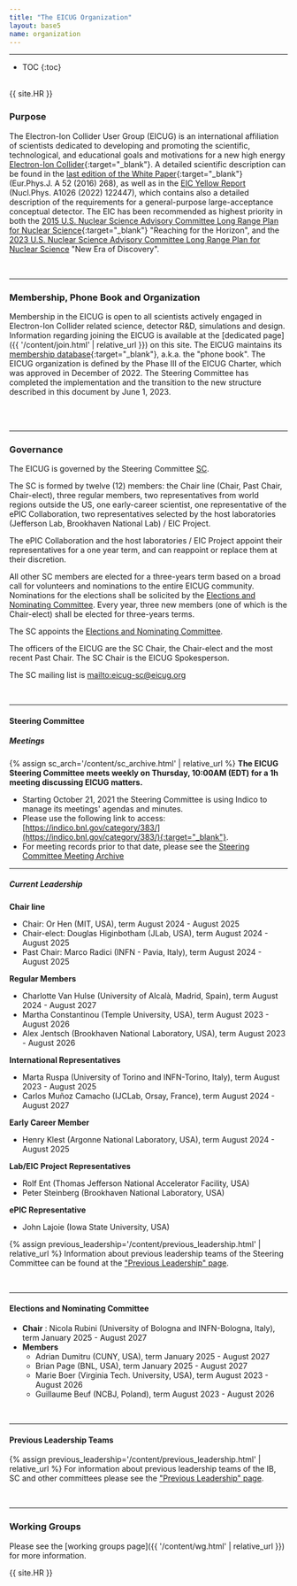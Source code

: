 ```yaml
---
title: "The EICUG Organization"
layout: base5
name: organization
---
```


<!-- h2>The Electron-Ion Collider User Group</h2 -->

---

* TOC
{:toc}

<span id="purpose"><br/></span>
{{ site.HR }}

### Purpose

The Electron-Ion Collider User Group (EICUG) is an international affiliation of scientists dedicated to developing and promoting the scientific, technological, and educational goals and motivations for a new high energy
[Electron-Ion Collider](https://www.bnl.gov/eic/){:target="_blank"}.
A detailed scientific description can be found in the
[last edition of the White Paper](https://arxiv.org/abs/1212.1701){:target="_blank"} (Eur.Phys.J. A 52 (2016) 268),
as well as in the [EIC Yellow Report](https://arxiv.org/abs/2103.05419) (Nucl.Phys. A1026 (2022) 122447), which contains also a detailed description of the requirements for a general-purpose large-acceptance conceptual detector. The EIC has been recommended as highest priority in both the [2015 U.S. Nuclear Science Advisory Committee
Long Range Plan for Nuclear Science](https://www.osti.gov/servlets/purl/1296778){:target="_blank"} "Reaching for the Horizon", and the [2023 U.S. Nuclear Science Advisory Committee Long Range Plan for Nuclear Science](https://science.osti.gov/-/media/np/nsac/pdf/202310/NSAC-LRP-2023-v12.pdf) "New Era of Discovery". 

<span id="membership-phone-book-and-organization"><br/></span>

---

### Membership, Phone Book and Organization

Membership in the EICUG is open to all scientists actively engaged in Electron-Ion Collider related science, detector R&D, simulations and design. Information regarding joining the EICUG is available at the [dedicated page]({{ '/content/join.html' | relative_url }}) on this site. The EICUG maintains its
[membership database](https://phonebook.sdcc.bnl.gov/eic/client){:target="_blank"},
a.k.a. the "phone book".
The EICUG organization is defined by the Phase III of the EICUG Charter, <!-- [EICUG Charter]({{ '/assets/documents/EICUG_Charter_vote.pdf' | relative_url }}){:target="_blank"}, --> which was approved in December of 2022.  The Steering Committee has completed the implementation and the transition to the new structure described in this document by June 1, 2023.
<!-- The previous Phase II Charter may be found here [EICUG II Charter]({{ '/assets/documents/EICUG-Charter-01122018.pdf' | relative_url }}){:target="_blank"}. -->


<span id="governance"><br/><br/></span>

---

### Governance

The EICUG is governed by the Steering Committee [SC](#steering-committee).

The SC is formed by twelve (12) members: the Chair line (Chair, Past Chair, Chair-elect), <!-- two --> three regular members, two representatives from world regions outside the US, one early-career scientist, <!-- the Chair of the Diversity, Equity and Inclusion Committee [DE&I](#diversity-and-inclusion-committee),--> one representative of the ePIC Collaboration, two representatives selected by the host laboratories (Jefferson Lab, Brookhaven National Lab) / EIC Project. 

The ePIC Collaboration and the host laboratories / EIC Project appoint their representatives for a one year term, and can reappoint or replace them at their discretion. 

All other SC members are elected for a three-years term based on a broad call for volunteers and nominations to the entire EICUG community. Nominations for the elections shall be solicited by the [Elections and Nominating Committee](#elections-and-nominating-committee). Every year, three new members (one of which is the Chair-elect) shall be elected for three-years terms. 

The SC appoints the [Elections and Nominating Committee](#elections-and-nominating-committee).

The officers of the EICUG are the SC Chair, the Chair-elect and the most recent Past Chair. The SC Chair is the EICUG Spokesperson.

The SC mailing list is <mailto:eicug-sc@eicug.org>


<span id="steering-committee"><br/></span>

---

#### Steering Committee

##### Meetings
{% assign sc_arch='/content/sc_archive.html' | relative_url %}
__The EICUG Steering Committee meets weekly on Thursday, 10:00AM (EDT) for a 1h meeting discussing EICUG matters.__

* Starting October 21, 2021 the Steering Committee is using Indico
to manage its meetings' agendas and minutes.
* Please use the following link to access:
[https://indico.bnl.gov/category/383/](https://indico.bnl.gov/category/383/){:target="_blank"}.
* For meeting records prior to that date, please see the
<a href="{{ sc_arch }}">Steering Committee Meeting Archive</a>

---

##### Current Leadership

__Chair line__
* Chair: Or Hen (MIT, USA), term August 2024 - August 2025
* Chair-elect: Douglas Higinbotham (JLab, USA), term August 2024 - August 2025
* Past Chair: Marco Radici (INFN - Pavia, Italy), term August 2024 - August 2025

__Regular Members__
* Charlotte Van Hulse (University of Alcalà, Madrid, Spain), term August 2024 - August 2027
* Martha Constantinou (Temple University, USA), term August 2023 - August 2026
* Alex Jentsch (Brookhaven National Laboratory, USA), term August 2023 - August 2026

__International Representatives__
* Marta Ruspa (University of Torino and INFN-Torino, Italy), term August 2023 - August 2025
* Carlos Muñoz Camacho (IJCLab, Orsay, France), term August 2024 - August 2027

__Early Career Member__
* Henry Klest (Argonne National Laboratory, USA), term August 2024 - August 2025
 
<!-- __DE&I Committee Chair__
* Alexander Jentsch (Brookhaven National Laboratory, USA), term August 2023 - August 2024 -->

__Lab/EIC Project Representatives__
* Rolf Ent (Thomas Jefferson National Accelerator Facility, USA)
* Peter Steinberg (Brookhaven National Laboratory, USA)

__ePIC Representative__
* John Lajoie (Iowa State University, USA)

{% assign previous_leadership='/content/previous_leadership.html' | relative_url %}
Information about previous leadership teams of the Steering Committee can be found at the 
<a href="{{ previous_leadership }}">"Previous Leadership" page</a>.


<span id="elections-and-nominating-committee"><br/></span>

---

#### Elections and Nominating Committee

* __Chair__ : Nicola Rubini (University of Bologna and INFN-Bologna, Italy), term January 2025 - August 2027
* __Members__
  * Adrian Dumitru (CUNY, USA), term January 2025 - August 2027
  * Brian Page (BNL, USA), term January 2025 - August 2027
  * Marie Boer (Virginia Tech. University, USA), term August 2023 - August 2026
  * Guillaume Beuf (NCBJ, Poland), term August 2023 - August 2026

<!-- <span id="diversity-and-inclusion-committee"><br/></span>

---

#### Diversity, Equity and Inclusion Committee

__Chair line__
* Chair and Chair-elect: Alexander Jentsch (Brookhaven National Laboratory, USA) term August 2023 - August 2024
* Past Chair: not available
  
__Regular Members__
  * Asli Tandogan (University of Connecticut, USA), term August 2023 - August 2026
  * Fernando Flor (Yale Wright Lab, USA), term August 2023 - August 2025
  * Kavita Lalwani (MNIT Jaipur, India), term August 2023 - August 2024
  * Taushif Ahmed (University of Regensburg, Germany), term August 2023 - August 2024

__Early career Member__
  * Hu Zhi (KEK, Japan), term August 2023 - August 2026

<span id="conference-and-talks-committee"><br/></span>

---

#### Conference and Talks Committee
The Conference and Talks Committee coordinates EIC-related seminar, colloquia, workshop and conference activities and selects appropriate speakers from the members of the EICUG. Please contact <eicug-talks@eicug.org> in order to suggest speakers or to let the conference and talks committee members know of new talk opportunities.
{% assign talk_guidelines='/content/conferences.html#talk-guidelines' | relative_url %}
The guidelines for the speakers can be found in the
<a href="{{ talk_guidelines }}">dedicated section</a> of the "Conferences" page.

* __Co-chair__ : Nicole D'Hose (IRFU, CEA, University Paris-Saclay), term January 2023 - December 2024
* __Co-chair__ : Andrea Signori (University of Torino and INFN-Torino, Italy), term January 2023 - December 2024
* __Member__ : Shujie Li (Lawrence Berkely National Laboratory, USA), term August 2023 - August 2025

<span id="charter-committee"><br/></span>

---

#### Charter Committee
*Phase 3/4: ​January 2023 - current*

* Richard Milner (MIT, USA) (Co-chair)
* Franck Sabatié (Saclay, France) (Co-chair)
* John Arrington (LBL, USA)
* Will Brooks (USM Valparaiso, Chile)
* Olga Evdokimov (Univ. of Illinois, Chicago, USA)
* Yuji Goto (RIKEN, Japan)
* Barbara Jacak (LBNL & Univ. California at Berkeley, USA)
* Marco Radici (INFN Pavia, Italy)
* Sevil Salur (Univ. Rutgers, USA)
* Daria Sokhan (Univ. Glasgow, UK)  -->

<span id="previous-leadership-teams"><br/></span>

---

#### Previous Leadership Teams
{% assign previous_leadership='/content/previous_leadership.html' | relative_url %}
For information about previous leadership teams of
the IB, SC and other committees please see the
<a href="{{ previous_leadership }}">"Previous Leadership" page</a>.

<span id="working-groups"><br/></span>

---

### Working Groups

Please see the [working groups page]({{ '/content/wg.html' | relative_url }}) for more information.


{{ site.HR }}

<!-- Institutional Board [IB](#institutional-board) and the

The IB is comprised of one delegate from each member institution. For a list of IB members,
please select the Institutional Board menu tab on the Phone Book page. The IB appoints
the [Elections and Nominating Committee](#elections-and-nominating-committee).

<span id="institutional-board"><br/></span>

#### Institutional Board

* Chair: Olga Evdokimov (University of Illinois Chicago, USA), term January 2021 - December 2022
* Vice-Chair: Andrea Bressan (INFN Trieste), term January 2021 - December 2022 -->


